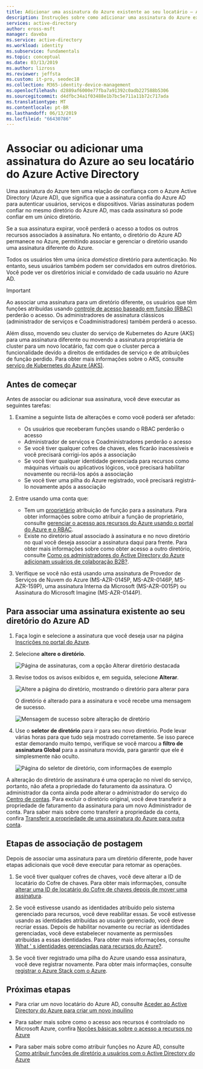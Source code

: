 ```yaml
---
title: Adicionar uma assinatura do Azure existente ao seu locatário – Azure Active Directory | Microsoft Docs
description: Instruções sobre como adicionar uma assinatura do Azure existente ao seu locatário do Azure Active Directory.
services: active-directory
author: eross-msft
manager: daveba
ms.service: active-directory
ms.workload: identity
ms.subservice: fundamentals
ms.topic: conceptual
ms.date: 03/13/2019
ms.author: lizross
ms.reviewer: jeffsta
ms.custom: it-pro, seodec18
ms.collection: M365-identity-device-management
ms.openlocfilehash: d2889af6000e77fba7a91392c0adb227588b5306
ms.sourcegitcommit: d4dfbc34a1f03488e1b7bc5e711a11b72c717ada
ms.translationtype: MT
ms.contentlocale: pt-BR
ms.lasthandoff: 06/13/2019
ms.locfileid: "66430786"
---
```

# <a name="associate-or-add-an-azure-subscription-to-your-azure-active-directory-tenant"></a>Associar ou adicionar uma assinatura do Azure ao seu locatário do Azure Active Directory

Uma assinatura do Azure tem uma relação de confiança com o Azure Active Directory (Azure AD), que significa que a assinatura confia do Azure AD para autenticar usuários, serviços e dispositivos. Várias assinaturas podem confiar no mesmo diretório do Azure AD, mas cada assinatura só pode confiar em um único diretório.

Se a sua assinatura expirar, você perderá o acesso a todos os outros recursos associados à assinatura. No entanto, o diretório do Azure AD permanece no Azure, permitindo associar e gerenciar o diretório usando uma assinatura diferente do Azure.

Todos os usuários têm uma única *doméstica* diretório para autenticação. No entanto, seus usuários também podem ser convidados em outros diretórios. Você pode ver os diretórios inicial e convidado de cada usuário no Azure AD.

> [!Important]
> Ao associar uma assinatura para um diretório diferente, os usuários que têm funções atribuídas usando [controle de acesso baseado em função (RBAC)](../../role-based-access-control/role-assignments-portal.md) perderão o acesso. Os administradores de assinatura clássicos (administrador de serviços e Coadministradores) também perderá o acesso.
> 
> Além disso, movendo seu cluster do serviço de Kubernetes do Azure (AKS) para uma assinatura diferente ou movendo a assinatura proprietária de cluster para um novo locatário, faz com que o cluster perca a funcionalidade devido a direitos de entidades de serviço e de atribuições de função perdido. Para obter mais informações sobre o AKS, consulte [serviço de Kubernetes do Azure (AKS)](https://docs.microsoft.com/azure/aks/).

## <a name="before-you-begin"></a>Antes de começar

Antes de associar ou adicionar sua assinatura, você deve executar as seguintes tarefas:

1. Examine a seguinte lista de alterações e como você poderá ser afetado:

    - Os usuários que receberam funções usando o RBAC perderão o acesso
    - Administrador de serviços e Coadministradores perderão o acesso
    - Se você tiver qualquer cofres de chaves, eles ficarão inacessíveis e você precisará corrigi-los após a associação
    - Se você tiver qualquer identidade gerenciada para recursos como máquinas virtuais ou aplicativos lógicos, você precisará habilitar novamente ou recriá-los após a associação
    - Se você tiver uma pilha do Azure registrado, você precisará registrá-lo novamente após a associação

1. Entre usando uma conta que:
    - Tem um [proprietário](../../role-based-access-control/built-in-roles.md#owner) atribuição de função para a assinatura. Para obter informações sobre como atribuir a função de proprietário, consulte [gerenciar o acesso aos recursos do Azure usando o portal do Azure e o RBAC](../../role-based-access-control/role-assignments-portal.md).
    - Existe no diretório atual associado à assinatura e no novo diretório no qual você deseja associar a assinatura daqui para frente. Para obter mais informações sobre como obter acesso a outro diretório, consulte [Como os administradores do Active Directory do Azure adicionam usuários de colaboração B2B?](../b2b/add-users-administrator.md).

1. Verifique se você não está usando uma assinatura de Provedor de Serviços de Nuvem do Azure (MS-AZR-0145P, MS-AZR-0146P, MS-AZR-159P), uma assinatura Interna da Microsoft (MS-AZR-0015P) ou Assinatura do Microsoft Imagine (MS-AZR-0144P).
    
## <a name="to-associate-an-existing-subscription-to-your-azure-ad-directory"></a>Para associar uma assinatura existente ao seu diretório do Azure AD

1. Faça login e selecione a assinatura que você deseja usar na página [Inscrições no portal do Azure](https://portal.azure.com/#blade/Microsoft_Azure_Billing/SubscriptionsBlade).

2. Selecione **altere o diretório**.

    ![Página de assinaturas, com a opção Alterar diretório destacada](media/active-directory-how-subscriptions-associated-directory/change-directory-button.png)

3. Revise todos os avisos exibidos e, em seguida, selecione **Alterar**.

    ![Altere a página do diretório, mostrando o diretório para alterar para](media/active-directory-how-subscriptions-associated-directory/edit-directory-ui.png)

    O diretório é alterado para a assinatura e você recebe uma mensagem de sucesso.

    ![Mensagem de sucesso sobre alteração de diretório](media/active-directory-how-subscriptions-associated-directory/edit-directory-success.png)
4. Use o **seletor de diretório** para ir para seu novo diretório. Pode levar várias horas para que tudo seja mostrado corretamente. Se isso parece estar demorando muito tempo, verifique se você marcou a **filtro de assinatura Global** para a assinatura movida, para garantir que ele é simplesmente não oculto.

    ![Página do seletor de diretório, com informações de exemplo](media/active-directory-how-subscriptions-associated-directory/directory-switcher.png)

A alteração do diretório de assinatura é uma operação no nível do serviço, portanto, não afeta a propriedade do faturamento da assinatura. O administrador da conta ainda pode alterar o administrador do serviço do [Centro de contas](https://account.azure.com/subscriptions). Para excluir o diretório original, você deve transferir a propriedade de faturamento da assinatura para um novo Administrador de conta. Para saber mais sobre como transferir a propriedade da conta, confira [Transferir a propriedade de uma assinatura do Azure para outra conta](../../billing/billing-subscription-transfer.md).

## <a name="post-association-steps"></a>Etapas de associação de postagem
Depois de associar uma assinatura para um diretório diferente, pode haver etapas adicionais que você deve executar para retomar as operações.

1. Se você tiver qualquer cofres de chaves, você deve alterar a ID de locatário do Cofre de chaves. Para obter mais informações, consulte [alterar uma ID de locatário do Cofre de chaves depois de mover uma assinatura](../../key-vault/key-vault-subscription-move-fix.md).

2. Se você estivesse usando as identidades atribuído pelo sistema gerenciado para recursos, você deve reabilitar essas. Se você estivesse usando as identidades atribuídas ao usuário gerenciado, você deve recriar essas. Depois de habilitar novamente ou recriar as identidades gerenciadas, você deve estabelecer novamente as permissões atribuídas a essas identidades. Para obter mais informações, consulte [What ' s identidades gerenciadas para recursos do Azure?](../managed-identities-azure-resources/overview.md).

3. Se você tiver registrado uma pilha do Azure usando essa assinatura, você deve registrar novamente. Para obter mais informações, consulte [registrar o Azure Stack com o Azure](/azure-stack/operator/azure-stack-registration).



## <a name="next-steps"></a>Próximas etapas

- Para criar um novo locatário do Azure AD, consulte [Aceder ao Active Directory do Azure para criar um novo inquilino](active-directory-access-create-new-tenant.md)

- Para saber mais sobre como o acesso aos recursos é controlado no Microsoft Azure, confira [Noções básicas sobre o acesso a recursos no Azure](../../role-based-access-control/rbac-and-directory-admin-roles.md)

- Para saber mais sobre como atribuir funções no Azure AD, consulte [Como atribuir funções de diretório a usuários com o Active Directory do Azure](active-directory-users-assign-role-azure-portal.md)
